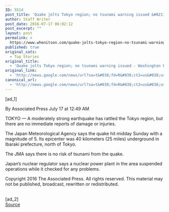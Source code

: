 ```yaml
---
ID: 5514
post_title: 'Quake jolts Tokyo region; no tsunami warning issued &#8211; Washington Post'
author: Staff Writer
post_date: 2016-07-17 06:02:12
post_excerpt: ""
layout: post
permalink: >
  https://www.whenitson.com/quake-jolts-tokyo-region-no-tsunami-warning-issued-washington-post/
published: true
original_cats:
  - Top Stories
original_title:
  - 'Quake jolts Tokyo region; no tsunami warning issued - Washington Post'
original_link:
  - 'http://news.google.com/news/url?sa=t&#038;fd=R&#038;ct2=us&#038;usg=AFQjCNHQHL5gNWZJZQ7tptMT8xzCLUndog&#038;clid=c3a7d30bb8a4878e06b80cf16b898331&#038;cid=52779160846810&#038;ei=Yx-LV9DrC9CChQG30qWoDA&#038;url=https://www.washingtonpost.com/world/asia_pacific/quake-jolts-tokyo-region-no-tsunami-warning-issued/2016/07/17/ce6a60fe-4bd9-11e6-8dac-0c6e4accc5b1_story.html'
canonical_url:
  - 'http://news.google.com/news/url?sa=t&#038;fd=R&#038;ct2=us&#038;usg=AFQjCNHQHL5gNWZJZQ7tptMT8xzCLUndog&#038;clid=c3a7d30bb8a4878e06b80cf16b898331&#038;cid=52779160846810&#038;ei=Yx-LV9DrC9CChQG30qWoDA&#038;url=https://www.washingtonpost.com/world/asia_pacific/quake-jolts-tokyo-region-no-tsunami-warning-issued/2016/07/17/ce6a60fe-4bd9-11e6-8dac-0c6e4accc5b1_story.html'
---
```

 [ad_1]
<br><div id="article-body" readability="66"> <p> <span class="pb-byline" itemprop="author" itemscope="" itemtype="http://schema.org/Person">By <span itemprop="name">Associated Press</span></span> <span class="pb-timestamp" itemprop="datePublished" content="2016-07-17T12:49-500">July 17 at 12:49 AM</span> </p> <article itemprop="articleBody" readability="18"><p>TOKYO — A moderately strong earthquake has rattled the Tokyo region, but there are no immediate reports of damage or injuries.</p> <p>The Japan Meteorological Agency says the quake hit midday Sunday with a magnitude of 5. Its epicenter was 40 kilometers (25 miles) underground in Ibaraki prefecture, north of Tokyo.</p> <p>The JMA says there is no risk of tsunami from the quake.</p> <p>Japan’s nuclear regulator says a nuclear power plant in the area suspended operations while it checked for any problems.</p> <p>Copyright 2016 The Associated Press. All rights reserved. This material may not be published, broadcast, rewritten or redistributed.</p> </article> </div>
<br>[ad_2]
<br><a href="http://news.google.com/news/url?sa=t&#038;fd=R&#038;ct2=us&#038;usg=AFQjCNHQHL5gNWZJZQ7tptMT8xzCLUndog&#038;clid=c3a7d30bb8a4878e06b80cf16b898331&#038;cid=52779160846810&#038;ei=Yx-LV9DrC9CChQG30qWoDA&#038;url=https://www.washingtonpost.com/world/asia_pacific/quake-jolts-tokyo-region-no-tsunami-warning-issued/2016/07/17/ce6a60fe-4bd9-11e6-8dac-0c6e4accc5b1_story.html">Source </a>